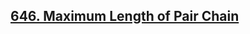 ## [646. Maximum Length of Pair Chain](https://leetcode.com/problems/maximum-length-of-pair-chain/)

